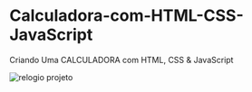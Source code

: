 # Calculadora-com-HTML-CSS-JavaScript

Criando Uma CALCULADORA com HTML, CSS &amp; JavaScript

![relogio projeto](https://user-images.githubusercontent.com/112776793/190540643-18db57e7-8818-4b8f-a16c-067968f63d11.gif)
